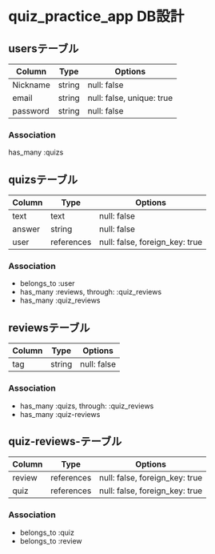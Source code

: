 # quiz_practice_app DB設計
## usersテーブル
|Column|Type|Options|
|------|----|-------|
|Nickname|string|null: false|
|email|string|null: false, unique: true|
|password|string|null: false|
### Association
has_many :quizs

## quizsテーブル
|Column|Type|Options|
|------|----|-------|
|text|text|null: false|
|answer|string|null: false|
|user|references|null: false, foreign_key: true|
### Association
- belongs_to :user
- has_many :reviews, through: :quiz_reviews
- has_many :quiz_reviews

## reviewsテーブル
|Column|Type|Options|
|------|----|-------|
|tag|string|null: false|
### Association
- has_many :quizs, through: :quiz_reviews
- has_many :quiz-reviews

## quiz-reviews-テーブル
|Column|Type|Options|
|------|----|-------|
|review|references|null: false, foreign_key: true|
|quiz|references|null: false, foreign_key: true|
### Association
- belongs_to :quiz
- belongs_to :review